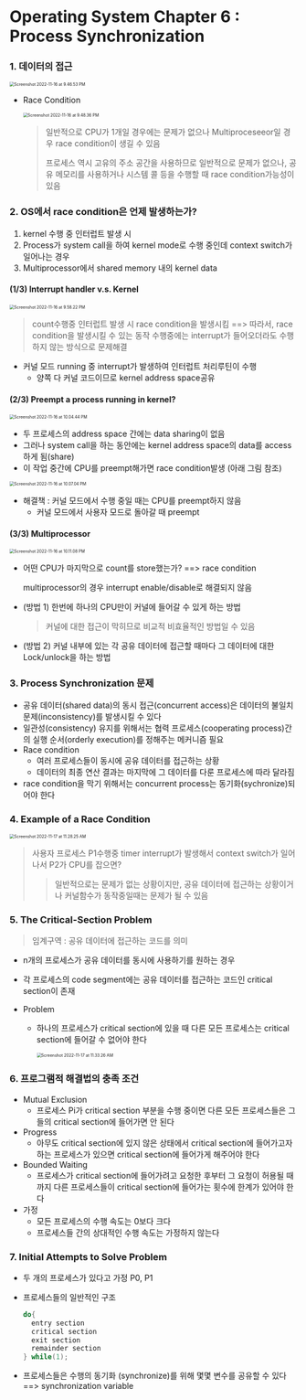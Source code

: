 # Operating System Chapter 6 : Process Synchronization

### 1. 데이터의 접근

<img src="/Users/yangsiseon/Desktop/TIL/asset/img/Screenshot 2022-11-16 at 9.46.53 PM.png" alt="Screenshot 2022-11-16 at 9.46.53 PM" style="zoom:50%;" />

- Race Condition

  <img src="/Users/yangsiseon/Library/Application Support/typora-user-images/Screenshot 2022-11-16 at 9.48.36 PM.png" alt="Screenshot 2022-11-16 at 9.48.36 PM" style="zoom:50%;" />

  > 일반적으로 CPU가 1개일 경우에는 문제가 없으나 Multiproceseeor일 경우 race condition이 생길 수 있음
  >
  > 프로세스 역시 고유의 주소 공간을 사용하므로 일반적으로 문제가 없으나, 공유 메모리를 사용하거나 시스템 콜 등을 수행할 때 race condition가능성이 있음

### 2. OS에서 race condition은 언제 발생하는가?

1. kernel 수행 중 인터럽트 발생 시
2. Process가 system call을 하여 kernel mode로 수행 중인데 context switch가 일어나는 경우
3. Multiprocessor에서 shared memory 내의 kernel data

#### (1/3) Interrupt handler v.s. Kernel

<img src="/Users/yangsiseon/Desktop/TIL/asset/img/Screenshot 2022-11-16 at 9.58.22 PM.png" alt="Screenshot 2022-11-16 at 9.58.22 PM" style="zoom:50%;" />

> count수행중 인터럽트 발생 시 race condition을 발생시킴 ==> 따라서, race condition을 발생시킬 수 있는 동작 수행중에는 interrupt가 들어오더라도 수행하지 않는 방식으로 문제해결

- 커널 모드 running 중 interrupt가 발생하여 인터럽트 처리루틴이 수행
  - 양쪽 다 커널 코드이므로 kernel address space공유


#### (2/3) Preempt a process running in kernel?

<img src="/Users/yangsiseon/Library/Application Support/typora-user-images/Screenshot 2022-11-16 at 10.04.44 PM.png" alt="Screenshot 2022-11-16 at 10.04.44 PM" style="zoom:50%;" />

- 두 프로세스의 address space 간에는 data sharing이 없음
- 그러나 system call을 하는 동안에는 kernel address space의 data를 access하게 됨(share)
- 이 작업 중간에 CPU를 preempt해가면 race condition발생 (아래 그림 참조)

<img src="/Users/yangsiseon/Desktop/TIL/asset/img/Screenshot 2022-11-16 at 10.07.04 PM.png" alt="Screenshot 2022-11-16 at 10.07.04 PM" style="zoom:50%;" />

- 해결책 : 커널 모드에서 수행 중일 때는 CPU를 preempt하지 않음
  - 커널 모드에서 사용자 모드로 돌아갈 때 preempt

#### (3/3) Multiprocessor

<img src="/Users/yangsiseon/Desktop/TIL/asset/img/Screenshot 2022-11-16 at 10.11.08 PM.png" alt="Screenshot 2022-11-16 at 10.11.08 PM" style="zoom:50%;" />

- 어떤 CPU가 마지막으로 count를 store했는가? ==> race condition

  multiprocessor의 경우 interrupt enable/disable로 해결되지 않음

- (방법 1) 한번에 하나의 CPU만이 커널에 들어갈 수 있게 하는 방법

  > 커널에 대한 접근이 막히므로 비교적 비효율적인 방법일 수 있음

- (방법 2) 커널 내부에 있는 각 공유 데이터에 접근할 때마다 그 데이터에 대한 Lock/unlock을 하는 방법

### 3. Process Synchronization 문제

- 공유 데이터(shared data)의 동시 접근(concurrent access)은 데이터의 불일치 문제(inconsistency)를 발생시킬 수 있다
- 일관성(consistency) 유지를 위해서는 협력 프로세스(cooperating process)간의 실행 순서(orderly execution)를 정해주는 메커니즘 필요
- Race condition
  - 여러 프로세스들이 동시에 공유 데이터를 접근하는 상황
  - 데이터의 최종 연산 결과는 마지막에 그 데이터를 다룬 프로세스에 따라 달라짐
- race condition을 막기 위해서는 concurrent process는 동기화(sychronize)되어야 한다

### 4. Example of a Race Condition

<img src="/Users/yangsiseon/Desktop/TIL/asset/img/Screenshot 2022-11-17 at 11.28.25 AM.png" alt="Screenshot 2022-11-17 at 11.28.25 AM" style="zoom:50%;" />

> 사용자 프로세스 P1수행중 timer interrupt가 발생해서 context switch가 일어나서 P2가 CPU를 잡으면?
>
> > 일반적으로는 문제가 없는 상황이지만, 공유 데이터에 접근하는 상황이거나 커널함수가 동작중일때는 문제가 될 수 있음

### 5. The Critical-Section Problem

> 임계구역 : 공유 데이터에 접근하는 코드를 의미

- n개의 프로세스가 공유 데이터를 동시에 사용하기를 원하는 경우

- 각 프로세스의 code segment에는 공유 데이터를 접근하는 코드인 critical section이 존재

- Problem

  - 하나의 프로세스가 critical section에 있을 때 다른 모든 프로세스는 critical section에 들어갈 수 없어야 한다

    <img src="/Users/yangsiseon/Desktop/TIL/asset/img/Screenshot 2022-11-17 at 11.33.26 AM.png" alt="Screenshot 2022-11-17 at 11.33.26 AM" style="zoom:50%;" />

### 6. 프로그램적 해결법의 충족 조건

- Mutual Exclusion
  - 프로세스 Pi가 critical section 부분을 수행 중이면 다른 모든 프로세스들은 그들의 critical section에 들어가면 안 된다
- Progress
  - 아무도 critical section에 있지 않은 상태에서 critical section에 들어가고자 하는 프로세스가 있으면 critical section에 들어가게 해주어야 한다
- Bounded Waiting
  - 프로세스가 critical section에 들어가려고 요청한 후부터 그 요청이 허용될 때까지 다른 프로세스들이 critical section에 들어가는 횟수에 한계가 있어야 한다
- 가정
  - 모든 프로세스의 수행 속도는 0보다 크다
  - 프로세스들 간의 상대적인 수행 속도는 가정하지 않는다

### 7. Initial Attempts to Solve Problem

- 두 개의 프로세스가 있다고 가정 P0, P1

- 프로세스들의 일반적인 구조

  ```c
  do{
    entry section
    critical section
    exit section
    remainder section
  } while(1);
  ```

- 프로세스들은 수행의 동기화 (synchronize)를 위해 몇몇 변수를 공유할 수 있다 ==> synchronization variable
